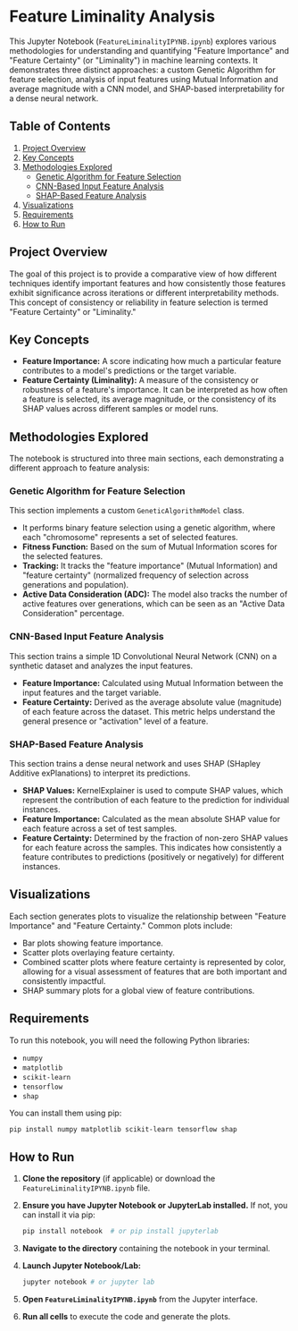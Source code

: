 # Feature Liminality Analysis

This Jupyter Notebook (`FeatureLiminalityIPYNB.ipynb`) explores various methodologies for understanding and quantifying "Feature Importance" and "Feature Certainty" (or "Liminality") in machine learning contexts. It demonstrates three distinct approaches: a custom Genetic Algorithm for feature selection, analysis of input features using Mutual Information and average magnitude with a CNN model, and SHAP-based interpretability for a dense neural network.

## Table of Contents

1.  [Project Overview](#project-overview)
2.  [Key Concepts](#key-concepts)
3.  [Methodologies Explored](#methodologies-explored)
    * [Genetic Algorithm for Feature Selection](#genetic-algorithm-for-feature-selection)
    * [CNN-Based Input Feature Analysis](#cnn-based-input-feature-analysis)
    * [SHAP-Based Feature Analysis](#shap-based-feature-analysis)
4.  [Visualizations](#visualizations)
5.  [Requirements](#requirements)
6.  [How to Run](#how-to-run)

## Project Overview

The goal of this project is to provide a comparative view of how different techniques identify important features and how consistently those features exhibit significance across iterations or different interpretability methods. This concept of consistency or reliability in feature selection is termed "Feature Certainty" or "Liminality."

## Key Concepts

* **Feature Importance:** A score indicating how much a particular feature contributes to a model's predictions or the target variable.
* **Feature Certainty (Liminality):** A measure of the consistency or robustness of a feature's importance. It can be interpreted as how often a feature is selected, its average magnitude, or the consistency of its SHAP values across different samples or model runs.

## Methodologies Explored

The notebook is structured into three main sections, each demonstrating a different approach to feature analysis:

### Genetic Algorithm for Feature Selection

This section implements a custom `GeneticAlgorithmModel` class.
* It performs binary feature selection using a genetic algorithm, where each "chromosome" represents a set of selected features.
* **Fitness Function:** Based on the sum of Mutual Information scores for the selected features.
* **Tracking:** It tracks the "feature importance" (Mutual Information) and "feature certainty" (normalized frequency of selection across generations and population).
* **Active Data Consideration (ADC):** The model also tracks the number of active features over generations, which can be seen as an "Active Data Consideration" percentage.

### CNN-Based Input Feature Analysis

This section trains a simple 1D Convolutional Neural Network (CNN) on a synthetic dataset and analyzes the input features.
* **Feature Importance:** Calculated using Mutual Information between the input features and the target variable.
* **Feature Certainty:** Derived as the average absolute value (magnitude) of each feature across the dataset. This metric helps understand the general presence or "activation" level of a feature.

### SHAP-Based Feature Analysis

This section trains a dense neural network and uses SHAP (SHapley Additive exPlanations) to interpret its predictions.
* **SHAP Values:** KernelExplainer is used to compute SHAP values, which represent the contribution of each feature to the prediction for individual instances.
* **Feature Importance:** Calculated as the mean absolute SHAP value for each feature across a set of test samples.
* **Feature Certainty:** Determined by the fraction of non-zero SHAP values for each feature across the samples. This indicates how consistently a feature contributes to predictions (positively or negatively) for different instances.

## Visualizations

Each section generates plots to visualize the relationship between "Feature Importance" and "Feature Certainty." Common plots include:
* Bar plots showing feature importance.
* Scatter plots overlaying feature certainty.
* Combined scatter plots where feature certainty is represented by color, allowing for a visual assessment of features that are both important and consistently impactful.
* SHAP summary plots for a global view of feature contributions.

## Requirements

To run this notebook, you will need the following Python libraries:

* `numpy`
* `matplotlib`
* `scikit-learn`
* `tensorflow`
* `shap`

You can install them using pip:

```bash
pip install numpy matplotlib scikit-learn tensorflow shap
```
## How to Run

1.  **Clone the repository** (if applicable) or download the `FeatureLiminalityIPYNB.ipynb` file.
2.  **Ensure you have Jupyter Notebook or JupyterLab installed.** If not, you can install it via pip:

    ```bash
    pip install notebook  # or pip install jupyterlab
    ```

3.  **Navigate to the directory** containing the notebook in your terminal.
4.  **Launch Jupyter Notebook/Lab:**

    ```bash
    jupyter notebook # or jupyter lab
    ```

5.  **Open `FeatureLiminalityIPYNB.ipynb`** from the Jupyter interface.
6.  **Run all cells** to execute the code and generate the plots.
